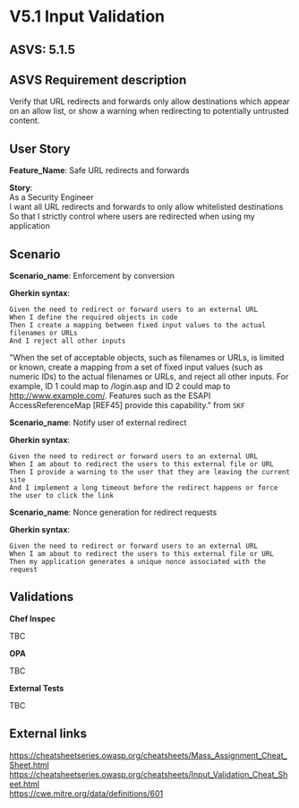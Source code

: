 # V5.1 Input Validation

## ASVS: 5.1.5

## ASVS Requirement description

Verify that URL redirects and forwards only allow destinations which appear
on an allow list, or show a warning when redirecting to potentially untrusted
content.

## User Story

**Feature_Name**: Safe URL redirects and forwards

**Story**:\
As a Security Engineer\
I want all URL redirects and forwards to only allow whitelisted destinations\
So that I strictly control where users are redirected when using my application

## Scenario

**Scenario_name**: Enforcement by conversion

**Gherkin syntax**:

```gherkin
Given the need to redirect or forward users to an external URL
When I define the required objects in code
Then I create a mapping between fixed input values to the actual filenames or URLs
And I reject all other inputs
```

"When the set of acceptable objects, such as filenames or URLs, is limited or known, 
create a mapping from a set of fixed input values (such as numeric IDs) to the actual
filenames or URLs, and reject all other inputs. For example, ID 1 could map to
/login.asp and ID 2 could map to <http://www.example.com/>. Features such as the 
ESAPI AccessReferenceMap [REF45] provide this capability." from `SKF`

**Scenario_name**: Notify user of external redirect

**Gherkin syntax**:

```gherkin
Given the need to redirect or forward users to an external URL
When I am about to redirect the users to this external file or URL
Then I provide a warning to the user that they are leaving the current site
And I implement a long timeout before the redirect happens or force the user to click the link
```

**Scenario_name**: Nonce generation for redirect requests

**Gherkin syntax**:

```gherkin
Given the need to redirect or forward users to an external URL
When I am about to redirect the users to this external file or URL
Then my application generates a unique nonce associated with the request
```

## Validations

**Chef Inspec**

TBC

**OPA**

TBC

**External Tests**

TBC

## External links
<https://cheatsheetseries.owasp.org/cheatsheets/Mass_Assignment_Cheat_Sheet.html> \
<https://cheatsheetseries.owasp.org/cheatsheets/Input_Validation_Cheat_Sheet.html> \
<https://cwe.mitre.org/data/definitions/601>
